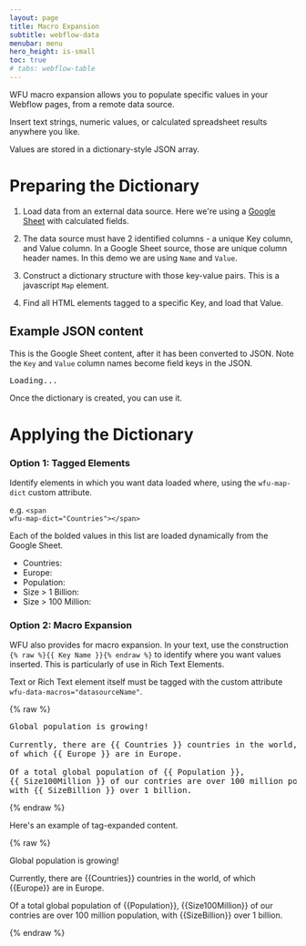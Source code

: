 ```yaml
---
layout: page
title: Macro Expansion
subtitle: webflow-data
menubar: menu
hero_height: is-small
toc: true
# tabs: webflow-table
---
```


WFU macro expansion allows you to populate specific values in your Webflow pages, from a remote data source.

Insert text strings, numeric values, or calculated spreadsheet results anywhere you like.

Values are stored in a dictionary-style JSON array.



# Preparing the Dictionary

1. Load data from an external data source.
Here we're using a 
<a href="https://docs.google.com/spreadsheets/d/16lPOiFz5Ow-FTro5SWS-m00fNhRjgsiyeSBdme3gKX0/edit#gid=118669749" target="_blank">Google Sheet</a> 
with calculated fields.

2. The data source must have 2 identified columns - a unique Key column, and Value column.
In a Google Sheet source, those are unique column header names.
In this demo we are using `Name` and `Value`.

3. Construct a dictionary structure with those key-value pairs.
This is a javascript `Map` element.

4. Find all HTML elements tagged to a specific Key, and load that Value.




## Example JSON content

This is the Google Sheet content, after it has been converted to JSON.
Note the `Key` and `Value` column names become field keys in the JSON.

<div class="demo area grey large" id="json1">
    <pre>Loading...</pre>
</div>

Once the dictionary is created, you can use it.

# Applying the Dictionary

### Option 1: Tagged Elements

Identify elements in which you want data loaded where, using the <code>wfu-map-dict</code> custom attribute.

e.g. <code>&lt;span wfu-map-dict="Countries"&gt;&lt;/span&gt;</code>

Each of the bolded values in this list are loaded dynamically from the Google Sheet.



- Countries: <b><span wfu-map-dict="Countries"></span></b>
- Europe: <b><span wfu-map-dict="Europe"></span></b>
- Population: <b><span wfu-map-dict="Population"></span></b>
- Size > 1 Billion: <b><span wfu-map-dict="SizeBillion"></span></b>
- Size > 100 Million: <b><span wfu-map-dict="Size100Million"></span></b>







### Option 2: Macro Expansion

WFU also provides for macro expansion.
In your text, use the construction <code>{% raw %}{{ Key Name }}{% endraw %}</code>
to identify where you want values inserted.
This is particularly of use in Rich Text Elements.

Text or Rich Text element itself must be tagged with the custom attribute
    <code> wfu-data-macros="datasourceName"</code>.

{% raw %}
<pre>
Global population is growing!
                    
Currently, there are {{ Countries }} countries in the world,
of which {{ Europe }} are in Europe.
                    
Of a total global population of {{ Population }},
{{ Size100Million }} of our contries are over 100 million population,
with {{ SizeBillion }} over 1 billion.
</pre>
{% endraw %}


Here's an example of tag-expanded content.


<div class="container" style="width: 100%; justify-content: left;" wfu-data-macros="datasourceName">
<div class="notification is-primary">
{% raw %}
<p>
Global population is growing!
</p>
<p>
Currently, there are {{Countries}} countries in the world,
of which {{Europe}} are in Europe.
</p>
<p>
Of a total global population of {{Population}},
{{Size100Million}} of our contries are over 100 million population,
with {{SizeBillion}} over 1 billion.
</p>
{% endraw %}
</div>
</div>



<script src="https://code.jquery.com/jquery-3.6.0.min.js" type="text/javascript" crossorigin="anonymous"></script>

<script type="module">

    // cdn.jsdelivr.net/gh/sygnaltech/webflow-util
    import { Database, getCsvAsData } from '{{ site.liburl }}/src/modules/webflow-data.js';
    import { getGoogleSheetCsvUrl } from '{{ site.liburl }}/src/datasources/google-sheet-data.js';
    import { expandMacrosInElement, displayDataAsHtml } from '{{ site.liburl }}/src/modules/webflow-html.js';

    $(function () {

        var json;

        // TEST #1 - retrieve CSV as JSON

        // Get JSON data
        // retrieve from Google Sheet
        json = getCsvAsData(
            'https://docs.google.com/spreadsheets/d/16lPOiFz5Ow-FTro5SWS-m00fNhRjgsiyeSBdme3gKX0/export?format=csv&gid=118669749',
            true // pretty print
        )

        // Display JSON data
        displayDataAsHtml($("#json1"), json);

        // Load Database
        var db = new Database();
        db.add ("CountryStats", json);

// console.log(db.getDataSource("CountryStats"));

        // Create Dictionary
        var dict = db.getDictionary ("CountryStats", "Name", "Value");

// console.log(dict);

        // Apply data to all elements
        $("*[wfu-map-dict]").each(function (i, obj) {

            $(obj).text(
                dict.get(obj.getAttribute("wfu-map-dict"))
            );

        });

        // Expand macros
        $("*[wfu-data-macros]").each(function (i, obj) {

            expandMacrosInElement(obj, dict);

        });

    });

</script>


